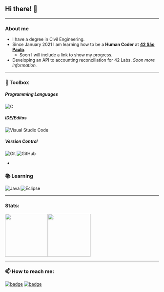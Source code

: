 ## Hi there! 👋

---

### About me

- I have a degree in Civil Engineering.
- Since January 2021 I am learning how to be a **Human Coder** at [**42 São Paulo**](https://www.42sp.org.br/).
  - Soon I will include a link to show my progress.
- Developing an API to accounting reconciliation for 42 Labs. *Soon more information.*

---

### :wrench: Toolbox

##### Programming Languages
![C](https://img.shields.io/badge/c-%2300599C.svg?style=for-the-badge&logo=c&logoColor=white) 

##### IDE/Editos
![Visual Studio Code](https://img.shields.io/badge/Visual%20Studio%20Code-0078d7.svg?style=for-the-badge&logo=visual-studio-code&logoColor=white)

##### Version Control
![Git](https://img.shields.io/badge/git-%23F05033.svg?style=for-the-badge&logo=git&logoColor=white) ![GitHub](https://img.shields.io/badge/github-%23121011.svg?style=for-the-badge&logo=github&logoColor=white)

-

### :books: Learning

![Java](https://img.shields.io/badge/java-%23ED8B00.svg?style=for-the-badge&logo=java&logoColor=white) ![Eclipse](https://img.shields.io/badge/Eclipse-FE7A16.svg?style=for-the-badge&logo=Eclipse&logoColor=white)

---

### Stats:
<div style="display: flex;" align="center">
  <img height="140em" src="https://github-readme-stats.vercel.app/api?username=aalcara&count_private=true&show_icons=true&hide=issues&hide_border=true&theme=gotham" />
  <img height="140em" src="https://github-readme-stats.vercel.app/api/top-langs/?username=aalcara&langs_count=15&layout=compact&hide=roff,perl&theme=gotham&hide_border=true" />
</div>

---

### 📫 How to reach me:

[![badge](https://img.shields.io/badge/LinkedIn-0077B5?style=for-the-badge&logo=linkedin&logoColor=white)](https://www.linkedin.com/in/anderson-alcar%C3%A1-alvarenga-8406a4178/) [![badge](https://img.shields.io/badge/Microsoft_Outlook-0078D4?style=for-the-badge&logo=microsoft-outlook&logoColor=white)](mailto:ander_alvarega@hotmail.com) 
<!--
**aalcara/aalcara** is a ✨ _special_ ✨ repository because its `README.md` (this file) appears on your GitHub profile.

Here are some ideas to get you started:

- 🔭 I’m currently working on ...
- 🌱 I’m currently learning ...
- 👯 I’m looking to collaborate on ...
- 🤔 I’m looking for help with ...
- 💬 Ask me about ...
- 📫 How to reach me: ...
- 😄 Pronouns: ...
- ⚡ Fun fact: ...
-->
